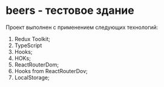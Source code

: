 # beers - тестовое здание

Проект выполнен с применением следующих технологий:

1) Redux Toolkit;
2) TypeScript
3) Hooks;
4) HOKs;
5) ReactRouterDom;
6) Hooks from ReactRouterDov;
7) LocalStorage;
